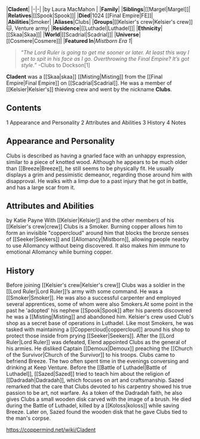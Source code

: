 |**Cladent**|
|-|-|
|by  Laura MacMahon |
|**Family**|
|**Siblings**|[[Margel\|Margel]]|
|**Relatives**|[[Spook\|Spook]]|
|**Died**|1024 [[Final Empire\|FE]]|
|**Abilities**|Smoker|
|**Aliases**|Clubs|
|**Groups**|[[Kelsier's crew\|Kelsier's crew]]🐱︎, Venture army|
|**Residence**|[[Luthadel\|Luthadel]]|
|**Ethnicity**|[[Skaa\|Skaa]]|
|**World**|[[Scadrial\|Scadrial]]|
|**Universe**|[[Cosmere\|Cosmere]]|
|**Featured In**|*Mistborn Era 1*|

>“*The Lord Ruler is going to get me sooner or later. At least this way I get to spit in his face as I go. Overthrowing the Final Empire? It’s got style.*”
\-Clubs to Dockson[1]


**Cladent** was a [[Skaa\|skaa]] [[Misting\|Misting]] from the [[Final Empire\|Final Empire]] on [[Scadrial\|Scadrial]]. He was a member of [[Kelsier\|Kelsier's]] thieving crew and went by the nickname **Clubs**.

## Contents

1 Appearance and Personality
2 Attributes and Abilities
3 History
4 Notes


## Appearance and Personality
Clubs is described as having a gnarled face with an unhappy expression, similar to a piece of knotted wood. Although he appears to be much older than [[Breeze\|Breeze]], he still seems to be physically fit. He usually displays a grim and pessimistic demeanor, regarding those around him with disapproval. He walks with a limp due to a past injury that he got in battle, and has a large scar from it.

## Attributes and Abilities
 by  Katie Payne  With [[Kelsier\|Kelsier]] and the other members of his [[Kelsier's crew\|crew]]
Clubs is a Smoker. Burning copper allows him to form an invisible "coppercloud" around him that blocks the bronze senses of [[Seeker\|Seekers]] and [[Allomancy\|Mistborn]], allowing people nearby to use Allomancy without being discovered. It also makes him immune to emotional Allomancy while burning copper.

## History
Before joining [[Kelsier's crew\|Kelsier's crew]] Clubs was a soldier in the [[Lord Ruler\|Lord Ruler]]’s army with some command. He was a [[Smoker\|Smoker]]. He was also a successful carpenter and employed several apprentices, some of whom were also Smokers.At some point in the past he 'adopted' his nephew [[Spook\|Spook]] after his parents discovered he was a [[Misting\|Misting]] and abandoned him. Kelsier's crew used Club's shop as a secret base of operations in Luthadel. Like most Smokers, he was tasked with maintaining a [[Coppercloud\|coppercloud]] around his shop to protect those inside from prying [[Seeker\|Seekers]]. After the [[Lord Ruler\|Lord Ruler]] was defeated, Elend appointed Clubs as the general of his armies.
He disliked Captain [[Demoux\|Demoux]] preaching the [[Church of the Survivor\|Church of the Survivor]] to his troops.
Clubs came to befriend Breeze. The two often spent time in the evenings conversing and drinking at Keep Venture.
Before the [[Battle of Luthadel\|Battle of Luthadel]], [[Sazed\|Sazed]] tried to teach him about the religion of [[Dadradah\|Dadradah]], which focuses on art and craftsmanship. Sazed remarked that the care that Clubs devoted to his carpentry showed his true passion to be art, not warfare. As a token of the Dadradah faith, he also gives Clubs a small wooden disk carved with the image of a brush.
He died during the Battle of Luthadel, killed by a [[Koloss\|koloss]] while saving Breeze. Later on, Sazed found the wooden disk that he gave Clubs tied to the man's corpse.



https://coppermind.net/wiki/Cladent